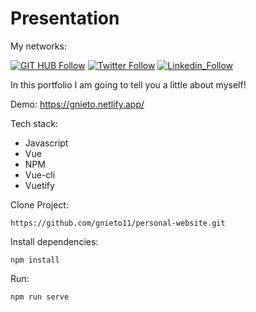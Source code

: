 # Presentation

My networks:

[![GIT HUB Follow](https://img.shields.io/badge/GitHub-100000?style=for-the-badge&logo=github&logoColor=white)](https://github.com/gnieto11)
[![Twitter Follow](https://img.shields.io/badge/Twitter-1DA1F2?style=for-the-badge&logo=twitter&logoColor=white)](https://twitter.com/gonzalonietot)
[![Linkedin_Follow](https://img.shields.io/badge/LinkedIn-0077B5?style=for-the-badge&logo=linkedin&logoColor=white)](https://www.linkedin.com/in/gonzalo-nieto-03508a199/)


In this portfolio I am going to tell you a little about myself!

Demo: https://gnieto.netlify.app/

Tech stack:

* Javascript
* Vue
* NPM
* Vue-cli
* Vuetify


Clone Project:
```
https://github.com/gnieto11/personal-website.git
```

Install dependencies:
```
npm install
```
Run:

```
npm run serve
```


